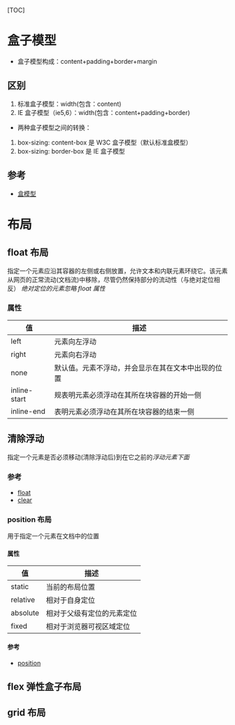 [TOC]

# 盒子模型

- 盒子模型构成：content+padding+border+margin

## 区别

1. 标准盒子模型：width(包含：content)
2. IE 盒子模型（ie5,6）：width(包含：content+padding+border)

- 两种盒子模型之间的转换：

1. box-sizing: content-box 是 W3C 盒子模型（默认标准盒模型）
2. box-sizing: border-box 是 IE 盒子模型

## 参考

- [盒模型](https://developer.mozilla.org/zh-CN/docs/Learn/CSS/Building_blocks/The_box_model)
# 布局

## float 布局

指定一个元素应沿其容器的左侧或右侧放置，允许文本和内联元素环绕它。该元素从网页的正常流动(文档流)中移除，尽管仍然保持部分的流动性（与绝对定位相反）
_绝对定位的元素忽略 float 属性_

### 属性

| 值           | 描述                                               |
| ------------ | -------------------------------------------------- |
| left         | 元素向左浮动                                       |
| right        | 元素向右浮动                                       |
| none         | 默认值。元素不浮动，并会显示在其在文本中出现的位置 |
| inline-start | 规表明元素必须浮动在其所在块容器的开始一侧         |
| inline-end   | 表明元素必须浮动在其所在块容器的结束一侧           |

## 清除浮动

指定一个元素是否必须移动(清除浮动后)到在它之前的*浮动元素下面*

### 参考

- [float](https://developer.mozilla.org/zh-CN/docs/CSS/float)
- [clear](https://developer.mozilla.org/zh-CN/docs/Web/CSS/clear)
### position 布局

用于指定一个元素在文档中的位置

#### 属性

| 值       | 描述                       |
| -------- | -------------------------- |
| static   | 当前的布局位置             |
| relative | 相对于自身定位             |
| absolute | 相对于父级有定位的元素定位 |
| fixed    | 相对于浏览器可视区域定位   |

#### 参考

- [position](https://developer.mozilla.org/zh-CN/docs/Web/CSS/position)

## flex 弹性盒子布局

## grid 布局
